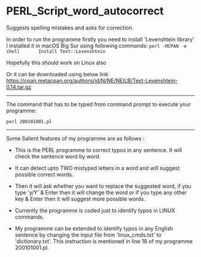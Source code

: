 # PERL_Script_word_autocorrect
Suggests spelling mistakes and asks for correction.

In order to run the programme
firstly you need to install 'Levenshtein library'
I installed it in macOS Big Sur using following commands:
	 ``
	perl -MCPAN -e shell      
	Install Text::Levenshtein 
	``

Hopefully this should work on Linux also

Or it can be downloaded using below link
https://cpan.metacpan.org/authors/id/N/NE/NEILB/Text-Levenshtein-0.14.tar.gz
________________________________________________________________________________


The command that has to be typed from command prompt to execute your programme:
 	
  ``perl 200101001.pl 
	``

________________________________________________________________________________


Some Salient features of my programme are as follows : 


*	This is the PERL programme to correct typos in any sentence.
	It will check the sentence word by word.

*	It can detect upto TWO mistyped letters in a word and will suggest 
	possible correct words.

*	Then it will ask whether you want to replace the suggested word, 
	if you type 'y/Y' & Enter then it will change the word or 
	if you type any other key & Enter then it will suggest more possible words.

*	Currently the programme is coded just to identify typos in LINUX commands.

*	My programme can be extended to identify typos in any English sentence
	by changing the input file from 'linux_cmds.txt' to 'dictionary.txt'. 
	This instruction is mentioned in line 18 of my programme 200101001.pl.




